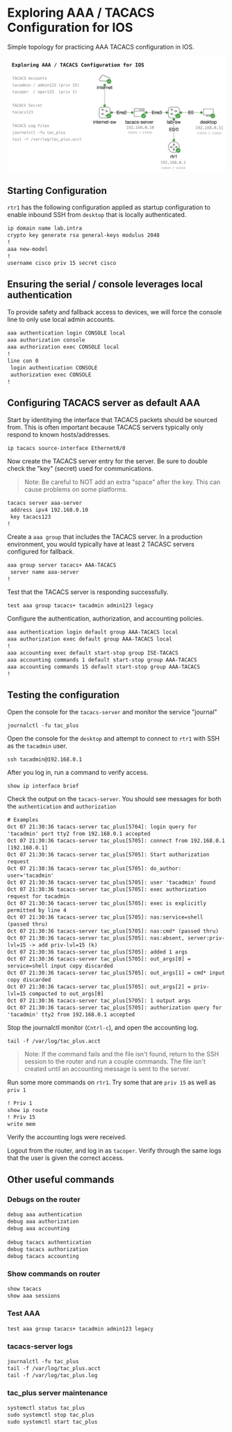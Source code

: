 # Exploring AAA / TACACS Configuration for IOS 
Simple topology for practicing AAA TACACS configuration in IOS.

![](topology.jpg)

## Starting Configuration 

`rtr1` has the following configuration applied as startup configuration to enable inbound SSH from `desktop` that is locally authenticated. 

```
ip domain name lab.intra 
crypto key generate rsa general-keys modulus 2048
! 
aaa new-model
! 
username cisco priv 15 secret cisco
```


## Ensuring the serial / console leverages local authentication 
To provide safety and fallback access to devices, we will force the console line to only use local admin accounts. 

```
aaa authentication login CONSOLE local
aaa authorization console
aaa authorization exec CONSOLE local 
!
line con 0
 login authentication CONSOLE
 authorization exec CONSOLE
!
```

## Configuring TACACS server as default AAA 

Start by identitying the interface that TACACS packets should be sourced from. This is often important because TACACS servers typically only respond to known hosts/addresses. 

```
ip tacacs source-interface Ethernet0/0 
```

Now create the TACACS server entry for the server. Be sure to double check the "key" (secret) used for communications. 

> Note: Be careful to NOT add an extra "space" after the key. This can cause problems on some platforms. 

```
tacacs server aaa-server
 address ipv4 192.168.0.10
 key tacacs123
!
```

Create a `aaa group` that includes the TACACS server. In a production environment, you would typically have at least 2 TACASC servers configured for fallback.

```
aaa group server tacacs+ AAA-TACACS
 server name aaa-server
!
```

Test that the TACACS server is responding successfully. 

```
test aaa group tacacs+ tacadmin admin123 legacy
```

Configure the authentication, authorization, and accounting policies.

```
aaa authentication login default group AAA-TACACS local
aaa authorization exec default group AAA-TACACS local 
!
aaa accounting exec default start-stop group ISE-TACACS
aaa accounting commands 1 default start-stop group AAA-TACACS
aaa accounting commands 15 default start-stop group AAA-TACACS
!
```

## Testing the configuration 

Open the console for the `tacacs-server` and monitor the service "journal"

```
journalctl -fu tac_plus
```

Open the console for the `desktop` and attempt to connect to `rtr1` with SSH as the `tacadmin` user. 

```
ssh tacadmin@192.168.0.1
```

After you log in, run a command to verify access. 

```
show ip interface brief 
```

Check the output on the `tacacs-server`. You should see messages for both the `authentication` and `authorization`

```
# Examples
Oct 07 21:30:36 tacacs-server tac_plus[5704]: login query for 'tacadmin' port tty2 from 192.168.0.1 accepted
Oct 07 21:30:36 tacacs-server tac_plus[5705]: connect from 192.168.0.1 [192.168.0.1]
Oct 07 21:30:36 tacacs-server tac_plus[5705]: Start authorization request
Oct 07 21:30:36 tacacs-server tac_plus[5705]: do_author: user='tacadmin'
Oct 07 21:30:36 tacacs-server tac_plus[5705]: user 'tacadmin' found
Oct 07 21:30:36 tacacs-server tac_plus[5705]: exec authorization request for tacadmin
Oct 07 21:30:36 tacacs-server tac_plus[5705]: exec is explicitly permitted by line 4
Oct 07 21:30:36 tacacs-server tac_plus[5705]: nas:service=shell (passed thru)
Oct 07 21:30:36 tacacs-server tac_plus[5705]: nas:cmd* (passed thru)
Oct 07 21:30:36 tacacs-server tac_plus[5705]: nas:absent, server:priv-lvl=15 -> add priv-lvl=15 (k)
Oct 07 21:30:36 tacacs-server tac_plus[5705]: added 1 args
Oct 07 21:30:36 tacacs-server tac_plus[5705]: out_args[0] = service=shell input copy discarded
Oct 07 21:30:36 tacacs-server tac_plus[5705]: out_args[1] = cmd* input copy discarded
Oct 07 21:30:36 tacacs-server tac_plus[5705]: out_args[2] = priv-lvl=15 compacted to out_args[0]
Oct 07 21:30:36 tacacs-server tac_plus[5705]: 1 output args
Oct 07 21:30:36 tacacs-server tac_plus[5705]: authorization query for 'tacadmin' tty2 from 192.168.0.1 accepted
```

Stop the journalctl monitor (`Cntrl-c`), and open the accounting log. 

```
tail -f /var/log/tac_plus.acct
```

> Note: If the command fails and the file isn't found, return to the SSH session to the router and run a couple commands.  The file isn't created until an accounting message is sent to the server. 

Run some more commands on `rtr1`. Try some that are `priv 15` as well as `priv 1` 

```
! Priv 1
show ip route 
! Priv 15 
write mem
```

Verify the accounting logs were received. 

Logout from the router, and log in as `tacoper`. Verify through the same logs that the user is given the correct access.  

## Other useful commands

### Debugs on the router 

```
debug aaa authentication
debug aaa authorization 
debug aaa accounting 

debug tacacs authentication
debug tacacs authorization
debug tacacs accounting 
```

### Show commands on router 

```
show tacacs
show aaa sessions 
```

### Test AAA 

```
test aaa group tacacs+ tacadmin admin123 legacy
```

### tacacs-server logs 

```
journalctl -fu tac_plus 
tail -f /var/log/tac_plus.acct 
tail -f /var/log/tac_plus.log
```

### tac_plus server maintenance 

```
systemctl status tac_plus 
sudo systemctl stop tac_plus 
sudo systemctl start tac_plus 
```